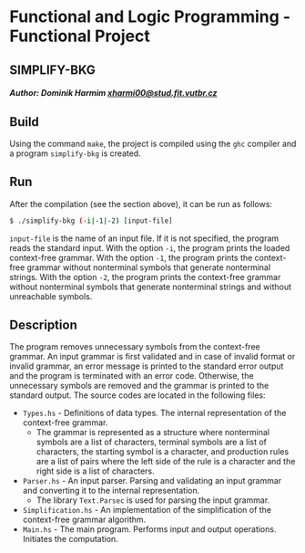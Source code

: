 # Functional and Logic Programming - Functional Project
## SIMPLIFY-BKG

##### Author: Dominik Harmim <xharmi00@stud.fit.vutbr.cz>

## Build
Using the command `make`, the project is compiled using the `ghc` compiler
and a program `simplify-bkg` is created.

## Run
After the compilation (see the section above), it can be run as follows:
```bash
$ ./simplify-bkg (-i|-1|-2) [input-file]
```
`input-file` is the name of an input file. If it is not specified, the program
reads the standard input. With the option `-i`, the program prints the loaded
context-free grammar. With the option `-1`, the program prints the
context-free grammar without nonterminal symbols that generate nonterminal
strings. With the option `-2`, the program prints the context-free grammar
without nonterminal symbols that generate nonterminal strings and without
unreachable symbols.

## Description
The program removes unnecessary symbols from the context-free grammar. An
input grammar is first validated and in case of invalid format or invalid
grammar, an error message is printed to the standard error output and the
program is terminated with an error code. Otherwise, the unnecessary symbols
are removed and the grammar is printed to the standard output. The source
codes are located in the following files:
- `Types.hs` - Definitions of data types. The internal representation of the
  context-free grammar.
  * The grammar is represented as a structure where nonterminal symbols are
    a list of characters, terminal symbols are a list of characters, the
    starting symbol is a character, and production rules are a list of pairs
    where the left side of the rule is a character and the right side is
    a list of characters.
- `Parser.hs` - An input parser. Parsing and validating an input grammar and
  converting it to the internal representation.
  * The library `Text.Parsec` is used for parsing the input grammar.
- `Simplification.hs` - An implementation of the simplification of the
  context-free grammar algorithm.
- `Main.hs` - The main program. Performs input and output operations. Initiates
  the computation.
